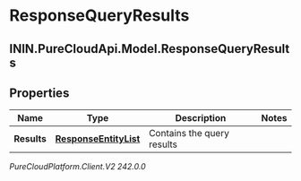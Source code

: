 # ResponseQueryResults

## ININ.PureCloudApi.Model.ResponseQueryResults

## Properties

|Name | Type | Description | Notes|
|------------ | ------------- | ------------- | -------------|
| **Results** | [**ResponseEntityList**](ResponseEntityList) | Contains the query results | |



_PureCloudPlatform.Client.V2 242.0.0_
